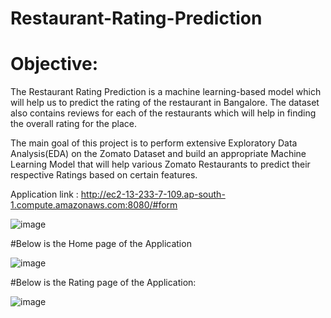 # Restaurant-Rating-Prediction


# Objective:

The Restaurant Rating Prediction is a machine learning-based model which will help us to predict the rating of the restaurant in Bangalore. The dataset also contains reviews for each of the restaurants which will help in finding the overall rating for the place.

The main goal of this project is to perform extensive Exploratory Data Analysis(EDA) on the Zomato Dataset and 
build an appropriate Machine Learning Model that will help various Zomato Restaurants to predict their respective Ratings based on certain features.

Application link :  http://ec2-13-233-7-109.ap-south-1.compute.amazonaws.com:8080/#form

![image](https://user-images.githubusercontent.com/57321948/196933065-4b16c235-f3b9-4391-9cfe-4affcec87c35.png)

#Below is the Home page of the Application 

![image]([https://user-images.githubusercontent.com/57321948/196933065-4b16c235-f3b9-4391-9cfe-4affcec87c35.png](https://github.com/Odulah/Restaurant-Rating-Prediction/blob/main/ss1.jpg))

#Below is the Rating page of the Application:

![image]([https://user-images.githubusercontent.com/57321948/196933065-4b16c235-f3b9-4391-9cfe-4affcec87c35.png](https://github.com/Odulah/Restaurant-Rating-Prediction/blob/main/ss4.jpg))




